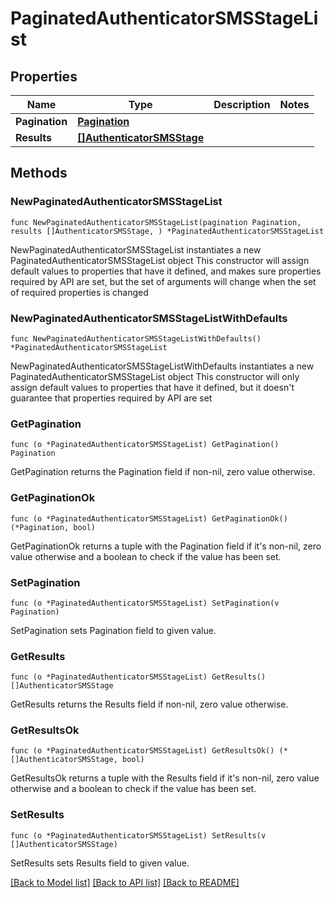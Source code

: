# PaginatedAuthenticatorSMSStageList

## Properties

Name | Type | Description | Notes
------------ | ------------- | ------------- | -------------
**Pagination** | [**Pagination**](Pagination.md) |  | 
**Results** | [**[]AuthenticatorSMSStage**](AuthenticatorSMSStage.md) |  | 

## Methods

### NewPaginatedAuthenticatorSMSStageList

`func NewPaginatedAuthenticatorSMSStageList(pagination Pagination, results []AuthenticatorSMSStage, ) *PaginatedAuthenticatorSMSStageList`

NewPaginatedAuthenticatorSMSStageList instantiates a new PaginatedAuthenticatorSMSStageList object
This constructor will assign default values to properties that have it defined,
and makes sure properties required by API are set, but the set of arguments
will change when the set of required properties is changed

### NewPaginatedAuthenticatorSMSStageListWithDefaults

`func NewPaginatedAuthenticatorSMSStageListWithDefaults() *PaginatedAuthenticatorSMSStageList`

NewPaginatedAuthenticatorSMSStageListWithDefaults instantiates a new PaginatedAuthenticatorSMSStageList object
This constructor will only assign default values to properties that have it defined,
but it doesn't guarantee that properties required by API are set

### GetPagination

`func (o *PaginatedAuthenticatorSMSStageList) GetPagination() Pagination`

GetPagination returns the Pagination field if non-nil, zero value otherwise.

### GetPaginationOk

`func (o *PaginatedAuthenticatorSMSStageList) GetPaginationOk() (*Pagination, bool)`

GetPaginationOk returns a tuple with the Pagination field if it's non-nil, zero value otherwise
and a boolean to check if the value has been set.

### SetPagination

`func (o *PaginatedAuthenticatorSMSStageList) SetPagination(v Pagination)`

SetPagination sets Pagination field to given value.


### GetResults

`func (o *PaginatedAuthenticatorSMSStageList) GetResults() []AuthenticatorSMSStage`

GetResults returns the Results field if non-nil, zero value otherwise.

### GetResultsOk

`func (o *PaginatedAuthenticatorSMSStageList) GetResultsOk() (*[]AuthenticatorSMSStage, bool)`

GetResultsOk returns a tuple with the Results field if it's non-nil, zero value otherwise
and a boolean to check if the value has been set.

### SetResults

`func (o *PaginatedAuthenticatorSMSStageList) SetResults(v []AuthenticatorSMSStage)`

SetResults sets Results field to given value.



[[Back to Model list]](../README.md#documentation-for-models) [[Back to API list]](../README.md#documentation-for-api-endpoints) [[Back to README]](../README.md)


